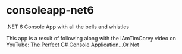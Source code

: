 # consoleapp-net6
.NET 6 Console App with all the bells and whistles

This app is a result of following along with the IAmTimCorey video on YouTube:
[The Perfect C# Console Application...Or Not](https://www.youtube.com/watch?v=dZSLm4tOI8o&t=367s)